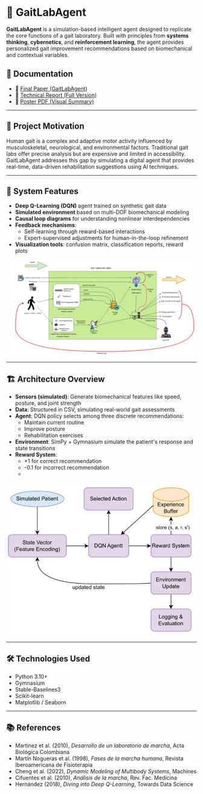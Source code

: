 # 🧠 GaitLabAgent

**GaitLabAgent** is a simulation-based intelligent agent designed to replicate the core functions of a gait laboratory. Built with principles from **systems thinking**, **cybernetics**, and **reinforcement learning**, the agent provides personalized gait improvement recommendations based on biomechanical and contextual variables.
## 📎 Documentation

- 📄 [Final Paper (GaitLabAgent)](GaitLab_Final_Paper.pdf)
- 📄 [Technical Report (Full Version)](Technical_Report_GaitLab.pdf)
- 📄 [Poster PDF (Visual Summary)](GaitLab_poster.pdf)


---

## 🚀 Project Motivation

Human gait is a complex and adaptive motor activity influenced by musculoskeletal, neurological, and environmental factors. Traditional gait labs offer precise analysis but are expensive and limited in accessibility. GaitLabAgent addresses this gap by simulating a digital agent that provides real-time, data-driven rehabilitation suggestions using AI techniques.

---

## 🧠 System Features

- **Deep Q-Learning (DQN)** agent trained on synthetic gait data
- **Simulated environment** based on multi-DOF biomechanical modeling
- **Causal loop diagrams** for understanding nonlinear interdependencies
- **Feedback mechanisms**:
  - Self-learning through reward-based interactions
  - Expert-supervised adjustments for human-in-the-loop refinement
- **Visualization tools**: confusion matrix, classification reports, reward plots

![System Diagram](ProjectPictures/system_diagram.png)

---

## 🏗 Architecture Overview

- **Sensors (simulated)**: Generate biomechanical features like speed, posture, and joint strength
- **Data**: Structured in CSV, simulating real-world gait assessments
- **Agent**: DQN policy selects among three discrete recommendations:
  - Maintain current routine
  - Improve posture
  - Rehabilitation exercises
- **Environment**: SimPy + Gymnasium simulate the patient's response and state transitions
- **Reward System**:
  - +1 for correct recommendation
  - -0.1 for incorrect recommendation
  - 
![Architecture](ProjectPictures/refr.png)


---

## 🛠 Technologies Used

- Python 3.10+
- Gymnasium
- Stable-Baselines3
- Scikit-learn
- Matplotlib / Seaborn

---

## 📚 References

- Martínez et al. (2010), *Desarrollo de un laboratorio de marcha*, Acta Biológica Colombiana  
- Martín Nogueras et al. (1998), *Fases de la marcha humana*, Revista Iberoamericana de Fisioterapia  
- Cheng et al. (2022), *Dynamic Modeling of Multibody Systems*, Machines  
- Cifuentes et al. (2010), *Análisis de la marcha*, Rev. Fac. Medicina  
- Hernández (2018), *Diving into Deep Q-Learning*, Towards Data Science  


